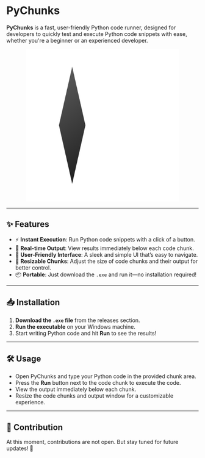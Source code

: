 # **PyChunks**

**PyChunks** is a fast, user-friendly Python code runner, designed for developers to quickly test and execute Python code snippets with ease, whether you're a beginner or an experienced developer.

<div align="center">
  <img src="logo.png" width="400" />
</div>

---

## ✨ Features

- ⚡ **Instant Execution**: Run Python code snippets with a click of a button.
- 🔄 **Real-time Output**: View results immediately below each code chunk.
- 🎨 **User-Friendly Interface**: A sleek and simple UI that’s easy to navigate.
- 🔧 **Resizable Chunks**: Adjust the size of code chunks and their output for better control.
- 📦 **Portable**: Just download the `.exe` and run it—no installation required!

---

## 📥 Installation

1. **Download the `.exe` file** from the releases section.
2. **Run the executable** on your Windows machine.
3. Start writing Python code and hit **Run** to see the results!

---

## 🛠️ Usage

- Open PyChunks and type your Python code in the provided chunk area.
- Press the **Run** button next to the code chunk to execute the code.
- View the output immediately below each chunk.
- Resize the code chunks and output window for a customizable experience.

---

## 🚫 Contribution

At this moment, contributions are not open. But stay tuned for future updates! 🎉
